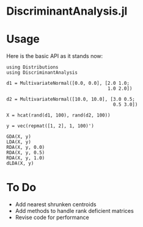 DiscriminantAnalysis.jl
=======================

# Usage

Here is the basic API as it stands now:

	using Distributions
	using DiscriminantAnalysis

	d1 = MultivariateNormal([0.0, 0.0], [2.0 1.0;
		                                 1.0 2.0])

	d2 = MultivariateNormal([10.0, 10.0], [3.0 0.5;
		                                   0.5 3.0])

	X = hcat(rand(d1, 100), rand(d2, 100))

	y = vec(repmat([1, 2], 1, 100)')

	GDA(X, y)
	LDA(X, y)
	RDA(X, y, 0.0)
	RDA(X, y, 0.5)
	RDA(X, y, 1.0)
	dLDA(X, y)

# To Do

* Add nearest shrunken centroids
* Add methods to handle rank deficient matrices
* Revise code for performance
